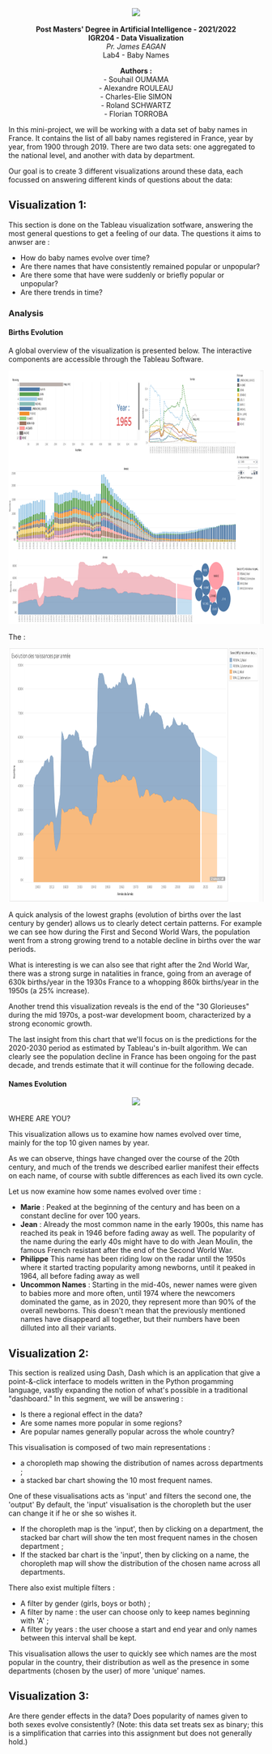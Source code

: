 <p align="center">
  <img src="https://upload.wikimedia.org/wikipedia/fr/d/d9/Logo_T%C3%A9l%C3%A9com_ParisTech.svg", height=200/>
</p>

<p align="center">
  <b>Post Masters' Degree in Artificial Intelligence - 2021/2022</b><br>
  <b>IGR204 - Data Visualization</b><br>
  <i>Pr. James EAGAN</i><br>
  Lab4 - Baby Names
</p>

<p align="center">
  <b> Authors :</b><br>
  - Souhail OUMAMA<br>
  - Alexandre ROULEAU<br>
  - Charles-Elie SIMON<br>
  - Roland SCHWARTZ<br>
  - Florian TORROBA<br>
</p>

In this mini-project, we will be working with a data set of baby names in France. It contains the list of all baby names registered in France, year by year, from 1900 through 2019. There are two data sets: one aggregated to the national level, and another with data by department. 

Our goal is to create 3 different visualizations around these data, each focussed on answering different kinds of questions about the data:

## **Visualization 1**: 
This section is done on the Tableau visualization sotfware, answering the most general questions to get a feeling of our data. The questions it aims to anwser are : 
  - How do baby names evolve over time? 
  - Are there names that have consistently remained popular or unpopular? 
  - Are there some that have were suddenly or briefly popular or unpopular? 
  - Are there trends in time?

### Analysis
#### Births Evolution
A global overview of the visualization is presented below. The interactive components are accessible through the Tableau Software.

<p align="center">
  <img src="/Tableau/images/Overview.png", height=500/>
</p>


The  :

<p align="center">
  <img src="/Tableau/images/BirthsEvolution.png", height=500/>
</p>

A quick analysis of the lowest graphs (evolution of births over the last century by gender) allows us to clearly detect certain patterns. For example we can see how during the First and Second World Wars, the population went from a strong growing trend to a notable decline in births over the war periods. 

What is interesting is we can also see that right after the 2nd World War, there was a strong surge in natalities in france, going from an average of 630k births/year in the 1930s France to a whopping 860k births/year in the 1950s (a 25% increase).

Another trend this visualization reveals is the end of the "30 Glorieuses" during the mid 1970s, a post-war development boom, characterized by a strong economic growth.

The last insight from this chart that we'll focus on is the predictions for the 2020-2030 period as estimated by Tableau's in-built algorithm. We can clearly see the population decline in France has been ongoing for the past decade, and trends estimate that it will continue for the following decade.

#### Names Evolution

<p align="center">
  <img src="/Tableau/images/Top10Evolution.gif"/>
</p>

WHERE ARE YOU?

This visualization allows us to examine how names evolved over time, mainly for the top 10 given names by year. 

As we can observe, things have changed over the course of the 20th century, and much of the trends we described earlier manifest their effects on each name, of course with subtle differences as each lived its own cycle.

Let us now examine how some names evolved over time : 
- **Marie** : Peaked at the beginning of the century and has been on a constant decline for over 100 years.
- **Jean** : Already the most common name in the early 1900s, this name has reached its peak in 1946 before fading away as well. The popularity of the name during the early 40s might have to do with Jean Moulin, the famous French resistant after the end of the Second World War.
- **Philippe** This name has been riding low on the radar until the 1950s where it started tracting popularity among newborns, until it peaked in 1964, all before fading away as well
- **Uncommon Names** : Starting in the mid-40s, newer names were given to babies more and more often, until 1974 where the newcomers dominated the game, as in 2020, they represent more than 90% of the overall newborns. This doesn't mean that the previously mentioned names have disappeard all together, but their numbers have been dilluted into all their variants.

## **Visualization 2**: 
This section is realized using Dash, Dash which is an application that give a point-&-click interface to models written in the Python progamming language, vastly expanding the notion of what's possible in a traditional "dashboard." In this segment, we will be answering :
  - Is there a regional effect in the data?  
  - Are some names more popular in some regions? 
  - Are popular names generally popular across the whole country?

This visualisation is composed of two main representations :
 - a choropleth map showing the distribution of names across departments ;
 - a stacked bar chart showing the 10 most frequent names.

One of these visualisations acts as 'input' and filters the second one, the 'output' By default, the 'input' visualisation is the choropleth but the user can change it if he or she so wishes it.
 - If the choropleth map is the 'input', then by clicking on a department, the stacked bar chart will show the ten most frequent names in the chosen department ;
 - If the stacked bar chart is the 'input', then by clicking on a name, the choropleth map will show the distribution of the chosen name across all departments.

There also exist multiple filters :
 - A filter by gender (girls, boys or both) ;
 - A filter by name : the user can choose only to keep names beginning with 'A' ;
 - A filter by years : the user choose a start and end year and only names between this interval shall be kept.

This visualisation allows the user to quickly see which names are the most popular in the country, their distribution as well as the presence in some departments (chosen by the user) of more 'unique' names.

## **Visualization 3**: 
Are there gender effects in the data? Does popularity of names given to both sexes evolve consistently? (Note: this data set treats sex as binary; this is a simplification that carries into this assignment but does not generally hold.)


